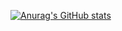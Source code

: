 [![Anurag's GitHub stats](https://github-readme-stats.vercel.app/api?username=kotosanagi)](https://github.com/anuraghazra/github-readme-stats)
